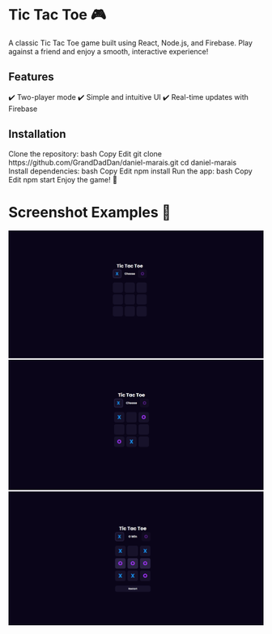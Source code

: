 <h1>Tic Tac Toe 🎮</h1>
A classic Tic Tac Toe game built using React, Node.js, and Firebase. Play against a friend and enjoy a smooth, interactive experience!

<h2>Features</h2>
✔️ Two-player mode
✔️ Simple and intuitive UI
✔️ Real-time updates with Firebase

<h2>Installation</h2>
Clone the repository:
bash
Copy
Edit
git clone https://github.com/GrandDadDan/daniel-marais.git
cd daniel-marais
<br>
Install dependencies:
bash
Copy
Edit
npm install
Run the app:
bash
Copy
Edit
npm start
Enjoy the game! 🚀

<h1>Screenshot Examples 📸</h1>
 <p align="center">
<img src="./Images/start.png" alt="Game Start" width="600"/>  
<img src="./Images/mid.png" alt="Gameplay" width="600"/>
<img src="./Images/end.png" alt="Gameplay" width="600"/>
</p>
